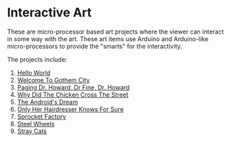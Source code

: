 # Interactive Art 

These are micro-processor based art projects where the viewer can interact in 
some way with the art.  These art items use Arduino and Arduino-like 
micro-processors to provide the "smarts" for the interactivity.

The projects include:

1. [Hello World](tree/master/HelloWorld)
2. [Welcome To Gothem City](tree/master/WelcomeToGothemCity)
3. [Paging Dr. Howard, Dr Fine, Dr. Howard](tree/master/PagingDrHowardEtAl)
4. [Why Did The Chicken Cross The Street](tree/master/WhyDidTheChicken)
5. [The Android's Dream](tree/master/AndroidsDream)
6. [Only Her Hairdresser Knows For Sure](tree/master/OnlyHerHairdresser)
7. [Sprocket Factory](tree/master/SprocketFactory)
8. [Steel Wheels](tree/master/SteelWheels)
9. [Stray Cats](tree/master/StrayCats)
